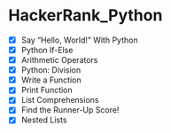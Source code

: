 # HackerRank_Python

- [x] Say “Hello, World!” With Python 
- [x] Python If-Else
- [x] Arithmetic Operators
- [x] Python: Division 
- [x] Write a Function 
- [x] Print Function
- [x] List Comprehensions
- [x] Find the Runner-Up Score! 
- [x] Nested Lists 
